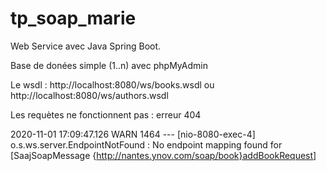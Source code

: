 # tp_soap_marie


Web Service avec Java Spring Boot. 

Base de donées simple (1..n) avec phpMyAdmin

Le wsdl : http://localhost:8080/ws/books.wsdl ou http://localhost:8080/ws/authors.wsdl

Les requètes ne fonctionnent pas : erreur 404 

2020-11-01 17:09:47.126  WARN 1464 --- [nio-8080-exec-4] o.s.ws.server.EndpointNotFound           : No endpoint mapping found for [SaajSoapMessage {http://nantes.ynov.com/soap/book}addBookRequest]

